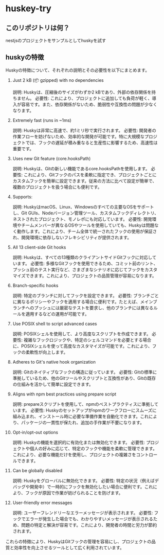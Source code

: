 # huskey-try


## このリポジトリは何？

nestjsのプロジェクトをサンプルとしてhuskyを試す

## huskyの特徴

Huskyの特徴について、それぞれの説明とその必要性を以下にまとめます。
1. Just 2 kB (📦 gzipped) with no dependencies

    説明: Huskyは、圧縮後のサイズがわずか2 kBであり、外部の依存関係を持ちません。
    必要性: これにより、プロジェクトに追加しても負荷が軽く、導入が容易です。また、依存関係がないため、脆弱性や互換性の問題が少なくなります。

2. Extremely fast (runs in ~1ms)

    説明: Huskyは非常に高速で、約1ミリ秒で実行されます。
    必要性: 開発者の作業フローを妨げないため、効率的な開発が可能です。特に大規模なプロジェクトでは、フックの遅延が積み重なると生産性に影響するため、高速性は重要です。

3. Uses new Git feature (core.hooksPath)

    説明: Huskyは、Gitの新しい機能であるcore.hooksPathを使用します。
    必要性: これにより、Gitフックのパスを柔軟に指定でき、プロジェクトごとにカスタムフックを簡単に設定できます。従来の方法に比べて設定が簡単で、複数のプロジェクトを扱う場合にも便利です。

4. Supports:

    説明: HuskyはmacOS、Linux、Windowsのすべての主要なOSをサポートし、Git GUIs、Nodeバージョン管理ツール、カスタムフックディレクトリ、ネストされたプロジェクト、モノレポにも対応しています。
    必要性: 開発環境やチームメンバーが異なるOSやツールを使用していても、Huskyは問題なく動作します。これにより、チーム全体で統一されたフックの使用が保証され、開発環境に依存しないフレキシビリティが提供されます。

5. All 13 client-side Git hooks

    説明: Huskyは、すべての13種類のクライアントサイドGitフックに対応しています。
    必要性: 多様なGitフックを使用できるため、コミット前のリント、プッシュ前のテスト実行など、さまざまなシナリオに応じてフックをカスタマイズできます。これにより、プロジェクトの品質管理が容易になります。

6. Branch-specific hooks

    説明: 特定のブランチに対してフックを設定できます。
    必要性: ブランチごとに異なるポリシーやフックを適用する場合に便利です。たとえば、メインブランチへのプッシュには厳密なテストを要求し、他のブランチには異なるルールを適用するなどの運用が可能です。

7. Use POSIX shell to script advanced cases

    説明: POSIXシェルを使用して、より高度なスクリプトを作成できます。
    必要性: 複雑なフックロジックや、特定のシェルコマンドを必要とする場合に、POSIXシェルを使って高度なカスタマイズが可能です。これにより、フックの柔軟性が向上します。

8. Adheres to Git's native hook organization

    説明: Gitのネイティブなフックの構造に従っています。
    必要性: Gitの標準に準拠しているため、他のGitツールやスクリプトと互換性があり、Gitの既存の仕組みを活かして簡単に設定できます。

9. Aligns with npm best practices using prepare script

    説明: prepareスクリプトを使用して、npmのベストプラクティスに準拠しています。
    必要性: Huskyのセットアップがnpmのワークフローにスムーズに組み込まれ、インストール時に必要な準備作業を自動化できます。これにより、パッケージの一貫性が保たれ、追加の手作業が不要になります。

10. Opt-in/opt-out options

    説明: Huskyの機能を選択的に有効化または無効化できます。
    必要性: プロジェクトや個人の好みに応じて、特定のフックや機能を柔軟に管理できます。これにより、必要な機能だけを使用し、プロジェクトの複雑さをコントロールできます。

11. Can be globally disabled

    説明: Huskyをグローバルに無効化できます。
    必要性: 特定の状況（例えばデバッグや開発中）で一時的にフックを無効化したい場合に便利です。これにより、フックが原因で作業が妨げられることを防げます。

12. User-friendly error messages

    説明: ユーザーフレンドリーなエラーメッセージが表示されます。
    必要性: フックでエラーが発生した場合でも、わかりやすいメッセージが表示されるため、問題の特定と解決が容易です。これにより、開発者の時間と労力が節約されます。

これらの特徴により、HuskyはGitフックの管理を容易にし、プロジェクトの品質と効率性を向上させるツールとして広く利用されています。


